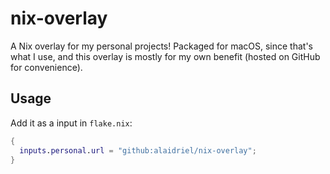 # nix-overlay

A Nix overlay for my personal projects! Packaged for macOS, since that's what I use, and this overlay is mostly for my own benefit (hosted on GitHub for convenience).

## Usage

Add it as a input in `flake.nix`:

```nix
{
  inputs.personal.url = "github:alaidriel/nix-overlay";
}
```

